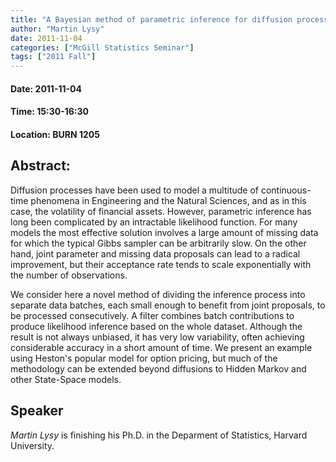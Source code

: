 ```yaml
---
title: "A Bayesian method of parametric inference for diffusion processes"
author: "Martin Lysy"
date: 2011-11-04
categories: ["McGill Statistics Seminar"]
tags: ["2011 Fall"]
---
```


#### Date: 2011-11-04
#### Time: 15:30-16:30
#### Location: BURN 1205

## Abstract:

Diffusion processes have been used to model a multitude of continuous-time phenomena in Engineering and the Natural Sciences, and as in this case, the volatility of financial assets.  However, parametric inference has long been complicated by an intractable likelihood function.  For many models the most effective solution involves a large amount of missing data for which the typical Gibbs sampler can be arbitrarily slow.  On the other hand, joint parameter and missing data proposals can lead to a radical improvement, but their acceptance rate tends to scale exponentially with the number of observations.

We consider here a novel method of dividing the inference process into separate data batches, each small enough to benefit from joint proposals, to be processed consecutively.  A filter combines batch contributions to produce likelihood inference based on the whole dataset.  Although the result is not always unbiased, it has very low variability, often achieving considerable accuracy in a short amount of time.  We present an example using Heston's popular model for option pricing, but much of the methodology can be extended beyond diffusions to Hidden Markov and other State-Space models.

## Speaker

*Martin Lysy* is finishing his Ph.D. in the Deparment of Statistics, Harvard University.